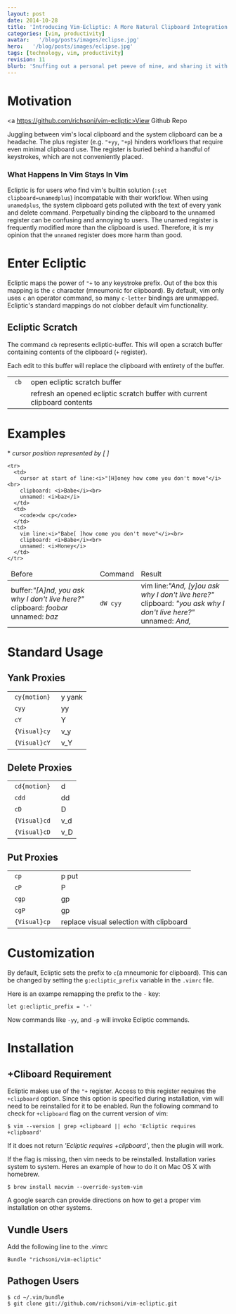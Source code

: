 ```yaml
---
layout: post
date: 2014-10-28
title: 'Introducing Vim-Ecliptic: A More Natural Clipboard Integration'
categories: [vim, productivity]
avatar:   '/blog/posts/images/eclipse.jpg'
hero:   '/blog/posts/images/eclipse.jpg'
tags: [technology, vim, productivity]
revision: 11
blurb: 'Snuffing out a personal pet peeve of mine, and sharing it with you'
---
```

# Motivation
<a https://github.com/richsoni/vim-ecliptic>View Github Repo</a>

Juggling between vim's local clipboard and the system clipboard can be a headache.
The plus register (e.g. ```"+yy```,  ```"+p```) hinders workflows that require even minimal clipboard use.
The register is buried behind a handful of keystrokes, which are not conveniently placed.

### What Happens In Vim Stays In Vim

Ecliptic is for users who find vim's builtin solution (```:set clipboard=unamedplus```) incompatable with their workflow.
When using ```unamedplus```, the system clipboard gets polluted with the text of every yank and delete command.
Perpetually binding the clipboard to the unnamed register can be confusing and annoying to users.
The unamed register is frequently modified more than the clipboard is used.
Therefore, it is my opinion that the ```unnamed``` register does more harm than good.

# Enter Ecliptic

Ecliptic maps the power of ```"+``` to any keystroke prefix.
Out of the box this mapping is the ```c``` character (mneumonic for clipboard).
By default, vim only uses ```c``` an operator command, so many ```c-letter``` bindings are unmapped.
Ecliptic's standard mappings do not clobber default vim functionality.

## Ecliptic Scratch


The command ```cb``` represents e```c```liptic-```b```uffer.
This will open a scratch buffer containing contents of the clipboard (```+```
register).

Each edit to this buffer will replace the clipboard with entirety of the
buffer.

<table>
<tr>
  <td><code> cb </code></td>
  <td>open ecliptic scratch buffer</td>
</tr>
<tr>
  <td><code> <C-L> </code></td>
  <td>refresh an opened ecliptic scratch buffer with current clipboard contents</td>
</tr>
</table>

# Examples

\* *cursor position represented by [ ]*

<table>
  <thead> <tr> <td> Before </td> <td> Command </td> <td> Result </td> </tr> <thead>
  <tbody>
    <tr>
      <td>
        buffer:<i>"[A]nd, you ask why I don't live here?"</i><br>
        clipboard: <i>foobar</i><br>
        unnamed: <i>baz</i>
      </td>
      <td>
        <code>dW cyy </code>
      </td>
      <td>
        vim line:<i>"And, [y]ou ask why I don't live here?"</i><br>
        clipboard: <i>"you ask why I don't live here?"</i><br>
        unnamed: <i>And,</i>
      </td>
    </tr>

    <tr>
      <td>
        cursor at start of line:<i>"[H]oney how come you don't move"</i><br>
        clipboard: <i>Babe</i><br>
        unnamed: <i>baz</i>
      </td>
      <td>
        <code>dw cp</code>
      </td>
      <td>
        vim line:<i>"Babe[ ]how come you don't move"</i><br>
        clipboard: <i>Babe</i><br>
        unnamed: <i>Honey</i>
      </td>
    </tr>
  </tbody>
</table>

# Standard Usage

## Yank Proxies

<table>
  <tbody>
    <tr>
      <td><code> cy{motion} </code></td>
      <td>y yank</td>
    </tr>
    <tr>
      <td><code> cyy </code></td>
      <td>yy</td>
    </tr>
    <tr>
      <td><code> cY </code></td>
      <td>Y</td>
    </tr>
    <tr>
      <td><code> {Visual}cy </code></td>
      <td>v_y</td>
    </tr>
    <tr>
      <td><code> {Visual}cY </code></td>
      <td>v_Y</td>
    </tr>
  </tbody>
</table>


## Delete Proxies

<table>
  <tbody>
    <tr>
      <td><code> cd{motion} </code></td>
      <td>d</td>
    </tr>
    <tr>
      <td><code> cdd </code></td>
      <td>dd</td>
    </tr>
    <tr>
      <td><code> cD </code></td>
      <td>D</td>
    </tr>
    <tr>
      <td><code> {Visual}cd </code></td>
      <td>v_d</td>
    </tr>
    <tr>
      <td><code> {Visual}cD </code></td>
      <td>v_D</td>
    </tr>
  </tbody>
</table>

## Put Proxies

<table>
<tr>
  <td><code> cp </code></td>
  <td>p put</td>
</tr>
<tr>
  <td><code> cP </code></td>
  <td>P</td>
</tr>
<tr>
  <td><code> cgp </code></td>
  <td>gp</td>
</tr>
<tr>
  <td><code> cgP </code></td>
  <td>gp</td>
</tr>
<tr>
  <td><code> {Visual}cp </code></td>
  <td>replace visual selection with clipboard</td>
</tr>
</table>

# Customization

By default, Ecliptic sets the prefix to ```c```(a mneumonic for clipboard).
This can be changed by setting the ```g:ecliptic_prefix``` variable in the ```.vimrc``` file.

Here is an exampe remapping the prefix to the ```-``` key:

```
let g:ecliptic_prefix = '-'
```

Now commands like ```-yy```, and ```-p``` will invoke Ecliptic commands.

# Installation


## +Cliboard Requirement

Ecliptic makes use of the ```"+``` register.
Access to this register requires the ```+clipboard``` option.
Since this option is specified during installation, vim will need to be reinstalled for it to be enabled.
Run the following command to check for ```+clipboard``` flag on the current version of vim:

```
$ vim --version | grep +clipboard || echo 'Ecliptic requires +clipboard'
```

If it does not return *'Ecliptic requires +clipboard'*, then the plugin will work.

If the flag is missing, then vim needs to be reinstalled.
Installation varies system to system.
Heres an example of how to do it on Mac OS X with homebrew.

```
$ brew install macvim --override-system-vim
```

A google search can provide directions on how to get a proper vim installation on other systems.

## Vundle Users

Add the following line to the .vimrc

```
Bundle "richsoni/vim-ecliptic"
```

## Pathogen Users

```
$ cd ~/.vim/bundle
$ git clone git://github.com/richsoni/vim-ecliptic.git
```
